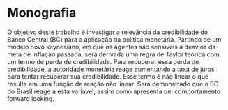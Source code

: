 # Monografia

O objetivo deste trabalho é investigar a relevância da credibilidade do Banco Central (BC)
para a aplicação da política monetária. Partindo de um modelo novo keynesiano, em que
os agentes são sensíveis a desvios da meta de inflação passada, será derivada uma regra
de Taylor teórica com um termo de perda de credibilidade. Para recuperar essa perda
de credibilidade, a autoridade monetária reage aumentando a taxa de juros para tentar
recuperar sua credibilidade. Esse termo é não linear o que resulta em uma função de
reação não linear. Será demonstrado que o BC do Brasil reage a esta variável, assim como
apresenta um comportamento forward looking.

